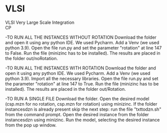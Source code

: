 # VLSI
VLSI Very Large Scale Integration   
CP 

-TO RUN ALL THE INSTANCES WITHOUT ROTATION
Download the folder and open it using any python IDE. We used Pycharm.
Add a Venv (we used python 3.9).
Open the file run.py and set the parameter "rotation" at line 147 to False.
Run the file (minizinc has to be installed).
The results are placed in the folder out/noRotation.  

-TO RUN ALL THE INSTANCES WITH ROTATION
Download the folder and open it using any python IDE. We used Pycharm.
Add a Venv (we used python 3.9). Import all the necessary libraries.
Open the file run.py and set the parameter "rotation" at line 147 to True.
Run the file (minizinc has to be installed).
The results are placed in the folder out/Rotation.  

-TO RUN A SINGLE FILE
Download the folder.
Open the desired model (csp.mzn for no rotation, csp.mzn for rotation) using minizinc.
If the folder instancesdzn is already present skip the next step: run the file "txttodzn.sh" from the command prompt.
Open the desired instance from the folder instancesdzn using minizinc.
Run the model, selecting the desired instance from the pop up window.

